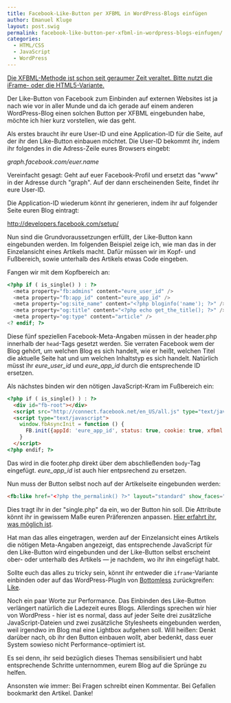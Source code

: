 ```yaml
---
title: Facebook-Like-Button per XFBML in WordPress-Blogs einfügen
author: Emanuel Kluge
layout: post.swig
permalink: facebook-like-button-per-xfbml-in-wordpress-blogs-einfugen/
categories:
  - HTML/CSS
  - JavaScript
  - WordPress
---
```


<p><ins datetime="2014-10-26T16:12:29+00:00">Die XFBML-Methode ist schon seit geraumer Zeit veraltet. Bitte nutzt die iFrame- oder die HTML5-Variante.</ins></p>

Der Like-Button von Facebook zum Einbinden auf externen Websites ist ja nach wie vor in aller Munde und da ich gerade auf einem anderen WordPress-Blog einen solchen Button per XFBML eingebunden habe, möchte ich hier kurz vorstellen, wie das geht.

Als erstes braucht ihr eure User-ID und eine Application-ID für die Seite, auf der ihr den Like-Button einbauen möchtet. Die User-ID bekommt ihr, indem ihr folgendes in die Adress-Zeile eures Browsers eingebt:

*graph.facebook.com/euer.name*

Vereinfacht gesagt: Geht auf euer Facebook-Profil und ersetzt das "www" in der Adresse durch "graph". Auf der dann erscheinenden Seite, findet ihr eure User-ID.

Die Application-ID wiederum könnt ihr generieren, indem ihr auf folgender Seite euren Blog eintragt:

http://developers.facebook.com/setup/

Nun sind die Grundvoraussetzungen erfüllt, der Like-Button kann eingebunden werden. Im folgenden Beispiel zeige ich, wie man das in der Einzelansicht eines Artikels macht. Dafür müssen wir im Kopf- und Fußbereich, sowie unterhalb des Artikels etwas Code eingeben.

Fangen wir mit dem Kopfbereich an:

```php
<?php if ( is_single() ) : ?>
  <meta property="fb:admins" content="eure_user_id" />
  <meta property="fb:app_id" content="eure_app_id" />
  <meta property="og:site_name" content="<?php bloginfo('name'); ?>" />
  <meta property="og:title" content="<?php echo get_the_title(); ?>" />
  <meta property="og:type" content="article" />
<? endif; ?>
```

Diese fünf speziellen Facebook-Meta-Angaben müssen in der header.php innerhalb der `head`-Tags gesetzt werden. Sie verraten Facebook wem der Blog gehört, um welchen Blog es sich handelt, wie er heißt, welchen Titel die aktuelle Seite hat und um welchen Inhaltstyp es sich handelt. Natürlich müsst ihr *eure\_user\_id* und *eure\_app\_id* durch die entsprechende ID ersetzen.

Als nächstes binden wir den nötigen JavaScript-Kram im Fußbereich ein:

```html
<?php if ( is_single() ) : ?>
  <div id="fb-root"></div>
  <script src="http://connect.facebook.net/en_US/all.js" type="text/javascript"></script>
  <script type="text/javascript">
    window.fbAsyncInit = function () {
      FB.init({appId: 'eure_app_id', status: true, cookie: true, xfbml: true});
    }
  </script>
<?php endif; ?>
```

Das wird in die footer.php direkt über dem abschließenden `body`-Tag eingefügt. *eure\_app\_id* ist auch hier entpsrechend zu ersetzen.

Nun muss der Button selbst noch auf der Artikelseite eingebunden werden:

```html
<fb:like href="<?php the_permalink() ?>" layout="standard" show_faces="false" width="xyz" action="like" colorscheme="light" font="trebuchet ms"></fb:like>
```

Dies tragt ihr in der "single.php" da ein, wo der Button hin soll. Die Attribute könnt ihr in gewissem Maße euren Präferenzen anpassen. [Hier erfahrt ihr, was möglich ist][like].

Hat man das alles eingetragen, werden auf der Einzelansicht eines Artikels die nötigen Meta-Angaben angezeigt, das entsprechende JavaScript für den Like-Button wird eingebunden und der Like-Button selbst erscheint ober- oder unterhalb des Artikels &mdash; je nachdem, wo ihr ihn eingefügt habt.

Sollte euch das alles zu tricky sein, könnt ihr entweder die `iframe`-Variante einbinden oder auf das WordPress-PlugIn von [Bottomless][bottomlessinc] zurückgreifen: [Like][like_plugin].

Noch ein paar Worte zur Performance. Das Einbinden des Like-Button verlängert natürlich die Ladezeit eures Blogs. Allerdings sprechen wir hier von WordPress - hier ist es normal, dass auf jeder Seite drei zusätzliche JavaScript-Dateien und zwei zusätzliche Stylesheets eingebunden werden, weil irgendwo im Blog mal eine Lightbox aufgehen soll. Will heißen: Denkt darüber nach, ob ihr den Button einbauen wollt, aber bedenkt, dass euer System sowieso nicht Performance-optimiert ist.

Es sei denn, ihr seid bezüglich dieses Themas sensibilisiert und habt entsprechende Schritte unternommen, eurem Blog auf die Sprünge zu helfen.

Ansonsten wie immer: Bei Fragen schreibt einen Kommentar. Bei Gefallen bookmarkt den Artikel. Danke!

[like]: http://developers.facebook.com/docs/reference/plugins/like
[bottomlessinc]: http://blog.bottomlessinc.com/
[like_plugin]: http://wordpress.org/extend/plugins/like/
